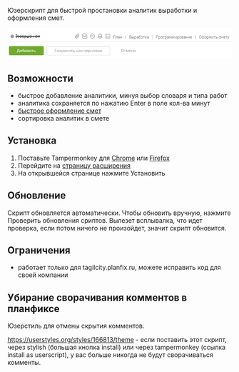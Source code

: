 Юзерскрипт для быстрой простановки аналитик выработки и оформления смет.

![demo](demo.png)

## Возможности
- быстрое добавление аналитики, минуя выбор словаря и типа работ
- аналитика сохраняется по нажатию Enter в поле кол-ва минут
- [быстрое оформление смет](https://tagilcity.planfix.ru/task/604890)
- сортировка аналитик в смете

## Установка
1. Поставьте Tampermonkey для 
   [Chrome](https://chrome.google.com/webstore/detail/tampermonkey/dhdgffkkebhmkfjojejmpbldmpobfkfo?hl=ru)
   или
   [Firefox](https://addons.mozilla.org/en-US/firefox/addon/tampermonkey/)
2. Перейдите на [страницу расширения](https://raw.githubusercontent.com/viasite/userscript-planfixfix/master/planfixfix.user.js)
3. На открывшейся странице нажмите Установить

## Обновление
Скрипт обновляется автоматически.
Чтобы обновить вручную, нажмите Проверить обновления сриптов. Вылезет всплывалка, что идет проверка, 
если потом ничего не произойдет, значит скрипт обновится.

## Ограничения
- работает только для tagilcity.planfix.ru, можете исправить код для своей компании

## Убирание сворачивания комментов в планфиксе
Юзерстиль для отмены скрытия комментов.

https://userstyles.org/styles/166813/theme - если поставить этот скрипт, через stylish (большая кнопка install) или через tampermonkey (ссылка install as userscript), у вас больше никогда не будут сворачиваться комменты.
